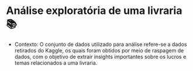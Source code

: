 # Análise exploratória de uma livraria  📚

- Contexto: O conjunto de dados utilizado para análise refere-se a dados retirados do Kaggle, os quais foram obtidos por meio de raspagem de dados, com o objetivo de extrair insights importantes sobre os lucros e temas relacionados a uma livraria.
  




